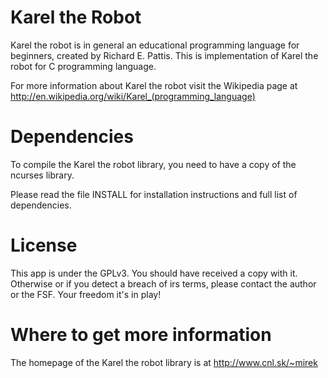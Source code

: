 Karel the Robot
===============

Karel the robot is in general an educational programming language for beginners,
created by Richard E. Pattis. This is implementation of Karel the robot for C
programming language.

For more information about Karel the robot visit the Wikipedia page at
http://en.wikipedia.org/wiki/Karel_(programming_language)


Dependencies
============

To compile the Karel the robot library, you need to have a copy of the
ncurses library.

Please read the file INSTALL for installation instructions
and full list of dependencies.


License
=======

This app is under the GPLv3. You should have received a copy with it. Otherwise
or if you detect a breach of irs terms, please contact the author or the FSF.
Your freedom it's in play!


Where to get more information
=============================

The homepage of the Karel the robot library is at
http://www.cnl.sk/~mirek